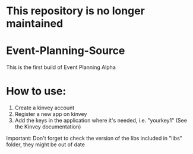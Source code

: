 # This repository is no longer maintained
# Event-Planning-Source
This is the first build of Event Planning Alpha
# How to use:
1) Create a kinvey account
2) Register a new app on kinvey
3) Add the keys in the application where it's needed, i.e. "yourkey1" (See the Kinvey documentation)

Important: Don't forget to check the version of the libs included in "libs" folder, they might be out of date

